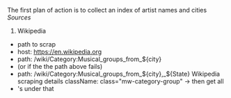 The first plan of action is to collect an index of artist names and cities
*Sources*
1. Wikipedia
  - path to scrap
  - host: https://en.wikipedia.org
  - path: /wiki/Category:Musical_groups_from_${city}
  - (or if the the path above fails)
  - path: /wiki/Category:Musical_groups_from_${city},_${State}
Wikipedia scraping details
className: class="mw-category-group"
    -> then get all <li>'s under that
